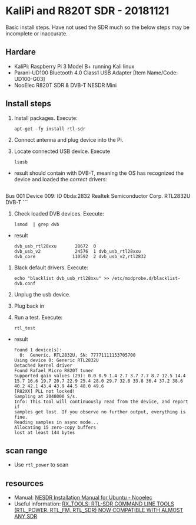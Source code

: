 # KaliPi and R820T SDR - 20181121

Basic install steps. Have not used the SDR much so the below steps may be incomplete or inaccurate.

## Hardare

* KaliPi: Raspberry Pi 3 Model B+ running Kali linux
* Parani-UD100 Bluetooth 4.0 Class1 USB Adapter [Item Name/Code: UD100-G03]
* NooElec R820T SDR & DVB-T NESDR Mini


## Install steps

1. Install packages. Execute:

    ```
    apt-get -fy install rtl-sdr
    ```
    
2. Connect antenna and plug device into the Pi.
3. Locate connected USB device. Execute

    ```
    lsusb
    ```
    
  * result should contain with DVB-T, meaning the OS has recognized the device and loaded the _correct_ drivers:

    ```
Bus 001 Device 009: ID 0bda:2832 Realtek Semiconductor Corp. RTL2832U DVB-T
    ```
 
1. Check loaded DVB devices. Execute:

    ```
    lsmod  | grep dvb
    ```
    
 * result

    ```
    dvb_usb_rtl28xxu       28672  0
    dvb_usb_v2             24576  1 dvb_usb_rtl28xxu
    dvb_core              110592  2 dvb_usb_v2,rtl2832
    ```
 
 1. Black default drivers. Execute:

    ```
    echo "blacklist dvb_usb_rtl28xxu" >> /etc/modprobe.d/blacklist-dvb.conf
    ```
 
 1. Unplug the usb device.
 2. Plug back in
 3. Run a test. Execute:


    ```
    rtl_test
    ```
    
 * result

    ```
    Found 1 device(s):
      0:  Generic, RTL2832U, SN: 77771111153705700
    Using device 0: Generic RTL2832U
    Detached kernel driver
    Found Rafael Micro R820T tuner
    Supported gain values (29): 0.0 0.9 1.4 2.7 3.7 7.7 8.7 12.5 14.4 15.7 16.6 19.7 20.7 22.9 25.4 28.0 29.7 32.8 33.8 36.4 37.2 38.6 40.2 42.1 43.4 43.9 44.5 48.0 49.6
    [R82XX] PLL not locked!
    Sampling at 2048000 S/s.
    Info: This tool will continuously read from the device, and report if
    samples get lost. If you observe no further output, everything is fine.
    Reading samples in async mode...
    Allocating 15 zero-copy buffers
    lost at least 144 bytes
    ```

## scan range

* Use ```rtl_power``` to scan	

 
## resources

* Manual: [NESDR Installation Manual for Ubuntu - Nooelec](https://www.nooelec.com/store/downloads/dl/file/id/72/product/0/nesdr_installation_manual_for_ubuntu.pdf)
* Useful information: [RX_TOOLS: RTL-SDR COMMAND LINE TOOLS (RTL_POWER, RTL_FM, RTL_SDR) NOW COMPATIBLE WITH ALMOST ANY SDR](https://www.rtl-sdr.com/rx_tools-rtl-sdr-command-line-tools-rtl_power-rtl_fm-rtl_sdr-now-compatible-with-almost-any-sdr/)
